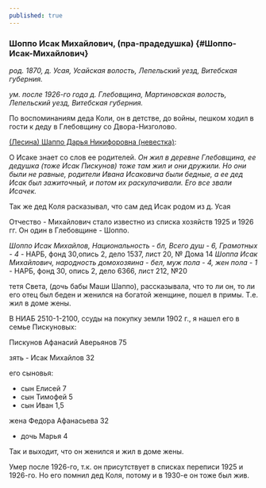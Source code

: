 ```yaml
---
published: true
---
```


### Шоппо Исак Михайлович, (пра-прадедушка) {#Шоппо-Исак-Михайлович}

_род. 1870, д. Усая, Усайская волость, Лепельский уезд, Витебская губерния._

_ум. после 1926-го года д. Глебовщина, Мартиновская волость, Лепельский уезд, Витебская губерния._

По воспоминаниям деда Коли, он в детстве, до войны, пешком ходил в гости к деду в Глебовщину со Двора-Низголово.

[(Лесина) Шаппо Дарья Никифоровна (невестка)](#Лесина-Дарья-Никифоровна):

О Исаке знает со слов ее родителей.
_Он жил в деревне Глебовщина, ее дедушка (тоже Исак Пискунов) тоже там жил и они дружили. 
Но они были не равные, родители Ивана Исаковича были бедные, а ее дед Исак был зажиточный, и потом их раскулачивали.
Его все звали Исачек._

Так же дед Коля расказывал, что сам дед Исак родом из д. Усая

Отчество - Михайлович стало известно из списка хозяйств 1925 и 1926 гг. Он один в Глебовщине - Шоппо.

_Шоппо Исак Михайлов, Национальность     - бл, Всего душ - 6, Грамотных - 4_ - НАРБ, фонд 30,опись 2, дело 1537, лист 20, № Дома 14 
_Шоппа Исак Михайлович, народность домохозяина - бел, муж пола - 4, жен пола - 1_ - НАРБ, фонд 30, опись 2, дело 6366, лист 212, №20 

тетя Света, (дочь бабы Маши Шаппо), рассказывала, что то ли он, то ли его отец был беден и женился на богатой женщине, пошел в примы. 
Т.е. жил в доме жены.

В НИАБ 2510-1-2100, ссуды на покупку земли 1902 г., я нашел его в семье Пискуновых:

Пискунов Афанасий Аверьянов	75

зять - Исак Михайлов	32

его сыновья:
- сын Елисей	7
- сын Тимофей	5
- сын Иван	1,5

жена Федора Афанасьева	32
- дочь Марья 4

Так и выходит, что он женился и жил в доме жены.

Умер после 1926-го, т.к. он присутствует в списках переписи 1925 и 1926-го. Но его помнил дед Коля, потому и в 1930-е он тоже был жив.

